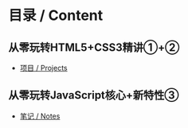 # 目录 / Content

## 从零玩转HTML5+CSS3精讲①+②

- [项目 / Projects](https://github.com/xsjcTony/Frontend-Learning/tree/main/Projects/%E4%BB%8E%E9%9B%B6%E7%8E%A9%E8%BD%ACHTML5%2BCSS3%E7%B2%BE%E8%AE%B2%E2%91%A0%2B%E2%91%A1)

## 从零玩转JavaScript核心+新特性③
- [笔记 / Notes](https://github.com/xsjcTony/Frontend-Learning/tree/main/Notes/%E4%BB%8E%E9%9B%B6%E7%8E%A9%E8%BD%ACJavaScript%E6%A0%B8%E5%BF%83%2B%E6%96%B0%E7%89%B9%E6%80%A7%E2%91%A2)

